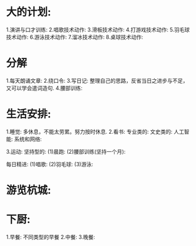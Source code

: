 # 大的计划:
  1.演讲与口才训练:
  2.唱歌技术动作:
  3.滑板技术动作:
  4.打游戏技术动作:
  5.羽毛球技术动作:
  6.游泳技术动作:
  7.溜冰技术动作:
  8.桌球技术动作:

# 分解
  1.每天朗诵文章:
  2.绕口令:
  3.写日记: 整理自己的思路，反省当日之进步与不足，又可以学会遣词造句.
  4.腰部训练:

# 生活安排:
1.睡觉: 多休息，不能太劳累。努力按时休息.
2.看书: 
  专业类的:
  文史类的:
    人工智能:
    系统和网络:

3.运动: 
  坚持型的:
    (1)晨跑:
    (2)腰部训练(坚持一个月):
    
  每日精进:
    (1)唱歌:
    (2)羽毛球:
    (3)游泳:
    
# 游览杭城:
# 下厨:
  1.早餐: 不同类型的早餐
  2.中餐: 
  3.晚餐:   



